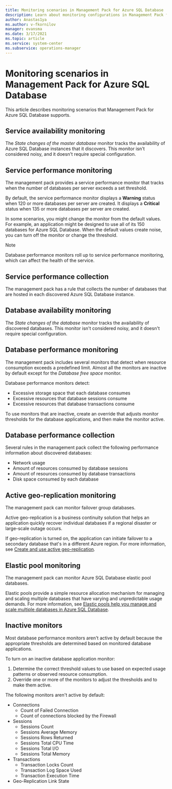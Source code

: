 ```yaml
---
title: Monitoring scenarios in Management Pack for Azure SQL Database
description: Learn about monitoring configurations in Management Pack for Azure SQL Database.
author: Anastas1ya
ms.author: v-fkornilov
manager: evansma
ms.date: 3/17/2021
ms.topic: article
ms.service: system-center
ms.subservice: operations-manager
---
```


# Monitoring scenarios in Management Pack for Azure SQL Database

This article describes monitoring scenarios that Management Pack for Azure SQL Database supports.

## Service availability monitoring

The *State changes of the master database* monitor tracks the availability of Azure SQL Database instances that it discovers. This monitor isn't considered noisy, and it doesn't require special configuration.

## Service performance monitoring

The management pack provides a service performance monitor that tracks when the number of databases per server exceeds a set threshold.

By default, the service performance monitor displays a **Warning** status when 120 or more databases per server are created. It displays a **Critical** status when 135 or more databases per server are created.

In some scenarios, you might change the monitor from the default values. For example, an application might be designed to use all of its 150 databases for Azure SQL Database. When the default values create noise, you can turn off the monitor or change the threshold.

> [!NOTE]
> Database performance monitors roll up to service performance monitoring, which can affect the health of the service.

## Service performance collection

The management pack has a rule that collects the number of databases that are hosted in each discovered Azure SQL Database instance.

## Database availability monitoring

The *State changes of the database* monitor tracks the availability of discovered databases. This monitor isn't considered noisy, and it doesn't require special configuration.

## Database performance monitoring

The management pack includes several monitors that detect when resource consumption exceeds a predefined limit. Almost all the monitors are inactive by default except for the *Database free space* monitor.

Database performance monitors detect:

- Excessive storage space that each database consumes
- Excessive resources that database sessions consume
- Excessive resources that database transactions consume

To use monitors that are inactive, create an override that adjusts monitor thresholds for the database applications, and then make the monitor active.

## Database performance collection

Several rules in the management pack collect the following performance information about discovered databases:

- Network usage
- Amount of resources consumed by database sessions
- Amount of resources consumed by database transactions
- Disk space consumed by each database

## Active geo-replication monitoring

The management pack can monitor failover group databases.

Active geo-replication is a business continuity solution that helps an application quickly recover individual databases if a regional disaster or large-scale outage occurs.

If geo-replication is turned on, the application can initiate failover to a secondary database that's in a different Azure region. For more information, see [Create and use active geo-replication](/azure/azure-sql/database/active-geo-replication-overview).

## Elastic pool monitoring

The management pack can monitor Azure SQL Database elastic pool databases.

Elastic pools provide a simple resource allocation mechanism for managing and scaling multiple databases that have varying and unpredictable usage demands. For more information, see [Elastic pools help you manage and scale multiple databases in Azure SQL Database](/azure/azure-sql/database/elastic-pool-overview).

## Inactive monitors

Most database performance monitors aren't active by default because the appropriate thresholds are determined based on monitored database applications.

To turn on an inactive database application  monitor:

1. Determine the correct threshold values to use based on expected usage patterns or observed resource consumption.
1. Override one or more of the monitors to adjust the thresholds and to make them active.

The following monitors aren't active by default:

- Connections
  - Count of Failed Connection
  - Count of connections blocked by the Firewall
- Sessions
  - Sessions Count
  - Sessions Average Memory
  - Sessions Rows Returned
  - Sessions Total CPU Time
  - Sessions Total I/O
  - Sessions Total Memory
- Transactions
  - Transaction Locks Count
  - Transaction Log Space Used
  - Transaction Execution Time
- Geo-Replication Link State
